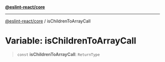 [**@eslint-react/core**](../README.md)

***

[@eslint-react/core](../README.md) / isChildrenToArrayCall

# Variable: isChildrenToArrayCall

> `const` **isChildrenToArrayCall**: `ReturnType`
